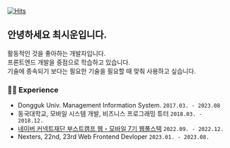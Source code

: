 [![Hits](https://hits.seeyoufarm.com/api/count/incr/badge.svg?url=https%3A%2F%2Fgithub.com%2Fxilucks&count_bg=%23FACA5B&title_bg=%23439DF7&icon=&icon_color=%23F3C6C6&title=hits&edge_flat=false)](https://hits.seeyoufarm.com)


## 안녕하세요 최시운입니다.
활동적인 것을 좋아하는 개발자입니다. <br/>
프론트엔드 개발을 중점으로 학습하고 있습니다. <br/>
기술에 종속되기 보다는 필요한 기술을 필요할 때 맞춰 사용하고 싶습니다.

  
### 🏃‍♀️ Experience
- Dongguk Univ. Management Information System. ```2017.03. - 2023.08```
- 동국대학교, 모바일 시스템 개발, 비즈니스 프로그래밍 튜터 ```2018.03. - 2018.12.```
- [네이버 커넥트재단 부스트캠프 웹・모바일 7기 웹풀스택](https://github.com/boostcampwm-2022/Web04-Fitory) ```2022.09. - 2022.12.```
- Nexters, 22nd, 23rd Web Frontend Devloper ```2023.01. - 2023.08.```

